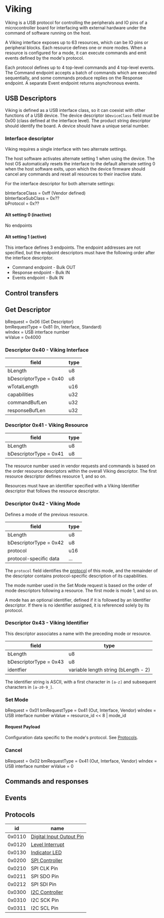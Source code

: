 # Viking

Viking is a USB protocol for controlling the peripherals and IO pins of a microcontroller board for interfacing with external hardware under the command of software running on the host.

A Viking interface exposes up to 63 resources, which can be IO pins or peripheral blocks. Each resource defines one or more modes. When a resource is configured for a mode, it can execute commands and emit events defined by the mode's protocol.

Each protocol defines up to 4 top-level commands and 4 top-level events. The Command endpoint accepts a batch of commands which are executed sequentially, and some commands produce replies on the Response endpoint. A separate Event endpoint returns asynchronous events.

## USB Descriptors

Viking is defined as a USB interface class, so it can coexist with other functions of a USB device. The device descriptor `bDeviceClass` field must be 0x00 (class defined at the interface level). The product string descriptor should identify the board. A device should have a unique serial number.

### Interface descriptor

Viking requires a single interface with two alternate settings.

The host software activates alternate setting 1 when using the device. The host OS automatically resets the interface to the default alternate setting 0 when the host software exits, upon which the device firmware should cancel any commands and reset all resources to their inactive state.

For the interface descriptor for both alternate settings:

bInterfaceClass = 0xff (Vendor defined) \
bInterfaceSubClass = 0x?? \
bProtocol = 0x?? 

#### Alt setting 0 (inactive)

No endpoints

#### Alt setting 1 (active)

This interface defines 3 endpoints. The endpoint addresses are not specified, but the endpoint descriptors must have the following order after the interface descriptor.

* Command endpoint - Bulk OUT
* Response endpoint - Bulk IN
* Events endpoint - Bulk IN

## Control transfers

## Get Descriptor

bRequest = 0x06 (Get Descriptor)\
bmRequestType = 0x81 (In, Interface, Standard)\
wIndex = USB interface number\
wValue = 0x4000

### Descriptor 0x40 - Viking Interface

| field                  | type |
|------------------------|------|
| bLength                | u8   |
| bDescriptorType = 0x40 | u8   |
| wTotalLength           | u16  |
| capabilities           | u32  |
| commandBufLen          | u32  |
| responseBufLen         | u32  |

### Descriptor 0x41 - Viking Resource

| field                  | type |
|------------------------|------|
| bLength                | u8   |
| bDescriptorType = 0x41 | u8   |

The resource number used in vendor requests and commands is based on the order resource descriptors within the overall Viking descriptor. The first resource descriptor defines resource 1, and so on.

Resources must have an identifier specified with a Viking Identifier descriptor that follows the resource descriptor.

### Descriptor 0x42 - Viking Mode

Defines a mode of the previous resource.

| field                  | type |
|------------------------|------|
| bLength                | u8   |
| bDescriptorType = 0x42 | u8   |
| protocol               | u16  |
| protocol-specific data | ...  |

The `protocol` field identifies the [protocol](#protocols) of this mode, and the remainder of the descriptor contains protocol-specific description of its capabilities.

The mode number used in the Set Mode request is based on the order of mode descriptors following a resource. The first mode is mode 1, and so on.

A mode has an optional identifier, defined if it is followed by an Identifier descriptor. If there is no identifier assigned, it is referenced solely by its protocol.

### Descriptor 0x43 - Viking Identifier

This descriptor associates a name with the preceding mode or resource.

| field                  | type                                 |
|------------------------|--------------------------------------|
| bLength                | u8                                   |
| bDescriptorType = 0x43 | u8                                   |
| identfier              | variable length string (bLength - 2) |

The identifier string is ASCII, with a first character in `[a-z]` and subsequent characters in `[a-z0-9_]`.

### Set Mode

bRequest = 0x01
bmRequestType = 0x41 (Out, Interface, Vendor)
wIndex = USB interface number
wValue = resource_id << 8 | mode_id

#### Request Payload

Configuration data specific to the mode's protocol. See [Protocols](#protocols).

### Cancel

bRequest = 0x02
bmRequestType = 0x41 (Out, Interface, Vendor)
wIndex = USB interface number
wValue = 0

## Commands and responses

## Events

## Protocols

id     | name 
-------|-----
0x0110 | [Digital Input Output Pin](./GPIO.md)
0x0120 | [Level Interrupt](./Level_Interrupt.md)
0x0130 | [Indicator LED](./LED.md)
0x0200 | [SPI Controller](./SPI.md)
0x0210 | SPI CLK Pin
0x0211 | SPI SDO Pin
0x0212 | SPI SDI Pin
0x0300 | [I2C Controller](./I2C.md)
0x0310 | I2C SCK Pin
0x0311 | I2C SCL Pin


